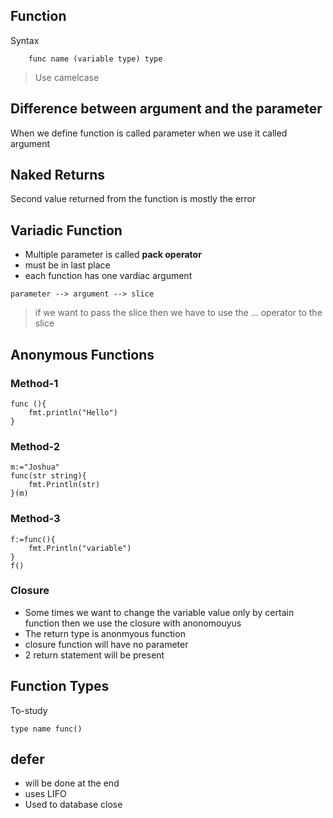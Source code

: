 ## Function

Syntax

```
    func name (variable type) type 
```

> Use camelcase

## Difference between argument and the parameter

When we define function is called parameter when we use it called argument

## Naked Returns

Second value returned from the function is mostly the error

## Variadic Function

- Multiple parameter is called **pack operator**
- must be in last place
- each function has one vardiac argument 

```
parameter --> argument --> slice
```

> if we want to pass the slice then we have to use the ... operator to the slice

## Anonymous Functions

### Method-1
```
func (){
    fmt.println("Hello")
}
```
### Method-2
```
m:="Joshua"
func(str string){
    fmt.Println(str)
}(m)
```

### Method-3

```
f:=func(){
    fmt.Println("variable")
}
f()
```

### Closure

- Some times we want to change the variable value only by certain function then we use the closure with anonomouyus
- The return type is anonmyous function
- closure function will have no parameter
- 2 return statement will be present

## Function Types 

To-study

```
type name func()
```

## defer
- will be done at the end
- uses LIFO
- Used to database close